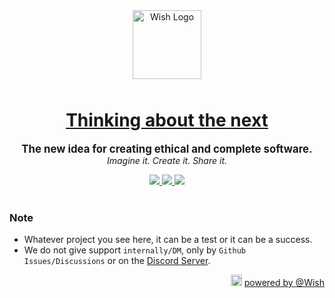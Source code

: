 <div align="center">
  <picture>
    <source srcset="https://cxn.vercel.app/imgs/logo/wish/wish-light.png" media="(prefers-color-scheme: dark)"/>
    <img 
      src="https://cxn.vercel.app/imgs/logo/wish/wish-dark.png" 
      alt="Wish Logo" 
      height="110" 
      loading="lazy" 
      style="margin-bottom: 10px; transition: transform 0.3s ease; cursor: pointer;" 
      onmouseover="this.style.transform='scale(1.05)'" 
      onmouseout="this.style.transform='scale(1)'" 
    />
  </picture>
  
<h1>
  <a href="https://github.com/wishware">
    Thinking about the next
  </a>
</h1>
</div>

<p align="center">
  <strong style="font-size: 1.2em;">The new idea for creating ethical and complete software.</strong><br/>
  <em>Imagine it. Create it. Share it.</em>
</p>

<div align="center">
  <a aria-label="Discord" href="https://discord.gg/A6Vu7gYE">
    <img src="https://img.shields.io/discord/903684797560397915?color=%23e3aef0&logo=discord&style=flat-square&logoColor=fff&label=Chat">
  </a>
  <a aria-label="Followers" href="https://github.com/orgs/wishware">
    <img src="https://img.shields.io/github/followers/wishware?color=%23e3aef0&logo=github&style=flat-square&logoColor=fff&label=Follow">
  </a>
  <a aria-label="Community Discussions" href="https://github.com/orgs/wishware/discussions">
    <img src="https://img.shields.io/badge/Community-Discussions-%23e3aef0?logo=github&style=flat-square&logoColor=fff">
  </a>
</div>

<br/>

### Note

- Whatever project you see here, it can be a test or it can be a success.
- We do not give support `internally/DM`, only by `Github Issues/Discussions` or on the [Discord Server](https://discord.gg/A6Vu7gYE).

<p align="right">
  <picture>
    <source width="18px" srcset="https://cxn.vercel.app/imgs/logo/wish/wish-light.png" media="(prefers-color-scheme: dark)"/>
    <img 
      src="https://cxn.vercel.app/imgs/logo/wish/wish-dark.png" 
      alt="Wish Logo"
      width="18px"
      loading="lazy"
      style="margin-bottom: 10px;"
    />
  </picture>
  <a href="https://github.com/wishware">powered by @Wish</a>
</p>
